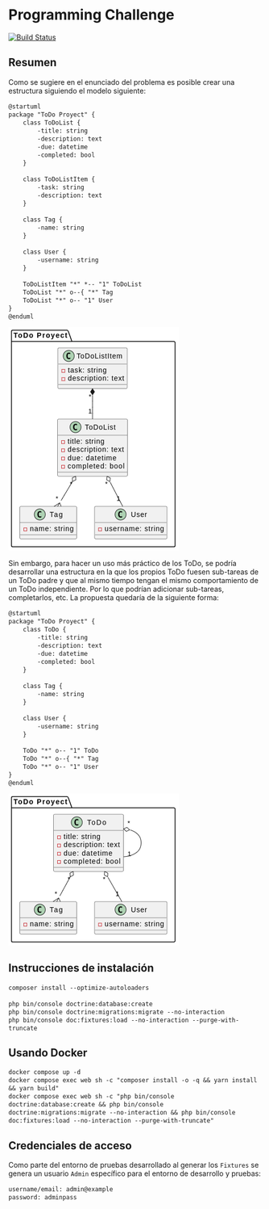 # Programming Challenge

[![Build Status](https://app.travis-ci.com/dundivet/refactored-challenge.svg?branch=main)](https://app.travis-ci.com/dundivet/refactored-challenge)

## Resumen

Como se sugiere en el enunciado del problema es posible crear una estructura siguiendo el modelo siguiente:

```plantuml
@startuml
package "ToDo Proyect" {
    class ToDoList {
        -title: string
        -description: text
        -due: datetime
        -completed: bool
    }

    class ToDoListItem {
        -task: string
        -description: text
    }

    class Tag {
        -name: string
    }

    class User {
        -username: string
    }

    ToDoListItem "*" *-- "1" ToDoList
    ToDoList "*" o--{ "*" Tag
    ToDoList "*" o-- "1" User
}
@enduml
```

![class model](./doc/imgs/class-model.png)

Sin embargo, para hacer un uso más práctico de los ToDo, se podría desarrollar una estructura en la que los propios ToDo fuesen sub-tareas de un ToDo padre y que al mismo tiempo tengan el mismo comportamiento de un ToDo independiente. Por lo que podrían adicionar sub-tareas, completarlos, etc. La propuesta quedaría de la siguiente forma:

```plantuml
@startuml
package "ToDo Proyect" {
    class ToDo {
        -title: string
        -description: text
        -due: datetime
        -completed: bool
    }

    class Tag {
        -name: string
    }

    class User {
        -username: string
    }

    ToDo "*" o-- "1" ToDo
    ToDo "*" o--{ "*" Tag
    ToDo "*" o-- "1" User
}
@enduml
```

![class model](./doc/imgs/class-model-refactored.png)

## Instrucciones de instalación

```shell
composer install --optimize-autoloaders

php bin/console doctrine:database:create
php bin/console doctrine:migrations:migrate --no-interaction
php bin/console doc:fixtures:load --no-interaction --purge-with-truncate
```

## Usando Docker

```shell
docker compose up -d
docker compose exec web sh -c "composer install -o -q && yarn install && yarn build"
docker compose exec web sh -c "php bin/console doctrine:database:create && php bin/console doctrine:migrations:migrate --no-interaction && php bin/console doc:fixtures:load --no-interaction --purge-with-truncate"
```

## Credenciales de acceso

Como parte del entorno de pruebas desarrollado al generar los `Fixtures` se genera un usuario `Admin` específico para el entorno de desarrollo y pruebas:

```
username/email: admin@example
password: adminpass
```
